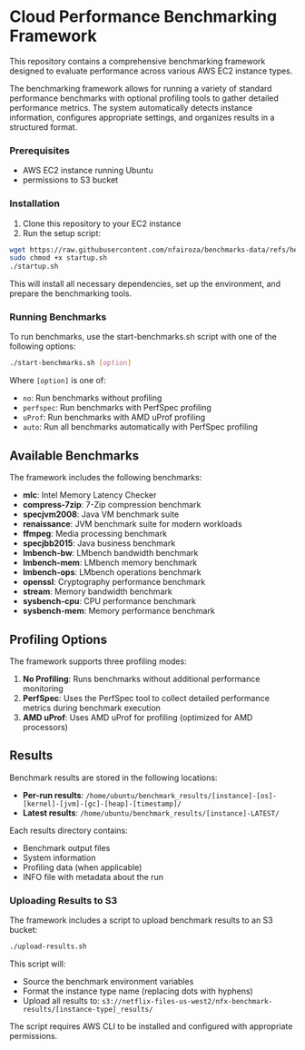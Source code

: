 # Cloud Performance Benchmarking Framework
This repository contains a comprehensive benchmarking framework designed to evaluate performance across various AWS EC2 instance types.

The benchmarking framework allows for running a variety of standard performance benchmarks with optional profiling tools to gather detailed performance metrics. The system automatically detects instance information, configures appropriate settings, and organizes results in a structured format.

### Prerequisites

- AWS EC2 instance running Ubuntu
- permissions to S3 bucket

### Installation

1. Clone this repository to your EC2 instance
2. Run the setup script:

```bash
wget https://raw.githubusercontent.com/nfairoza/benchmarks-data/refs/heads/main/cldperf-nflx-lab-benchmarks-main/autobench-aws/startup.sh
sudo chmod +x startup.sh
./startup.sh
```

This will install all necessary dependencies, set up the environment, and prepare the benchmarking tools.

### Running Benchmarks

To run benchmarks, use the start-benchmarks.sh script with one of the following options:

```bash
./start-benchmarks.sh [option]
```

Where `[option]` is one of:
- `no`: Run benchmarks without profiling
- `perfspec`: Run benchmarks with PerfSpec profiling
- `uProf`: Run benchmarks with AMD uProf profiling
- `auto`: Run all benchmarks automatically with PerfSpec profiling

## Available Benchmarks

The framework includes the following benchmarks:

- **mlc**: Intel Memory Latency Checker
- **compress-7zip**: 7-Zip compression benchmark
- **specjvm2008**: Java VM benchmark suite
- **renaissance**: JVM benchmark suite for modern workloads
- **ffmpeg**: Media processing benchmark
- **specjbb2015**: Java business benchmark
- **lmbench-bw**: LMbench bandwidth benchmark
- **lmbench-mem**: LMbench memory benchmark
- **lmbench-ops**: LMbench operations benchmark
- **openssl**: Cryptography performance benchmark
- **stream**: Memory bandwidth benchmark
- **sysbench-cpu**: CPU performance benchmark
- **sysbench-mem**: Memory performance benchmark

## Profiling Options

The framework supports three profiling modes:

1. **No Profiling**: Runs benchmarks without additional performance monitoring
2. **PerfSpec**: Uses the PerfSpec tool to collect detailed performance metrics during benchmark execution
3. **AMD uProf**: Uses AMD uProf for profiling (optimized for AMD processors)

## Results

Benchmark results are stored in the following locations:

- **Per-run results**: `/home/ubuntu/benchmark_results/[instance]-[os]-[kernel]-[jvm]-[gc]-[heap]-[timestamp]/`
- **Latest results**: `/home/ubuntu/benchmark_results/[instance]-LATEST/`

Each results directory contains:
- Benchmark output files
- System information
- Profiling data (when applicable)
- INFO file with metadata about the run

### Uploading Results to S3

The framework includes a script to upload benchmark results to an S3 bucket:

```bash
./upload-results.sh
```

This script will:
- Source the benchmark environment variables
- Format the instance type name (replacing dots with hyphens)
- Upload all results to: `s3://netflix-files-us-west2/nfx-benchmark-results/[instance-type]_results/`

The script requires AWS CLI to be installed and configured with appropriate permissions.
